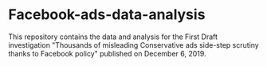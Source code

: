 # Facebook-ads-data-analysis
This repository contains the data and analysis for the First Draft investigation "Thousands of misleading Conservative ads side-step scrutiny thanks to Facebook policy" published on December 6, 2019.

